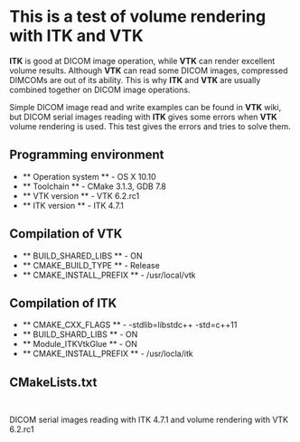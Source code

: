 # This is a test of volume rendering with ITK and VTK

**ITK** is good at DICOM image operation, while **VTK** can render excellent volume results. Although **VTK** can read some DICOM images, compressed DIMCOMs are out of its ability. This is why **ITK** and **VTK** are usually combined together on DICOM image operations.

Simple DICOM image read and write examples can be found in **VTK** wiki, but DICOM serial images reading with **ITK** gives some errors when **VTK** volume rendering is used. This test gives the errors and tries to solve them.

## Programming environment

- ** Operation system ** - OS X 10.10
- ** Toolchain ** - CMake 3.1.3, GDB 7.8
- ** VTK version ** - VTK 6.2.rc1
- ** ITK version ** - ITK 4.7.1

## Compilation of VTK
- ** BUILD_SHARED_LIBS ** - ON
- ** CMAKE_BUILD_TYPE ** - Release
- ** CMAKE_INSTALL_PREFIX ** - /usr/local/vtk

## Compilation of ITK
- ** CMAKE_CXX_FLAGS ** - -stdlib=libstdc++ -std=c++11
- ** BUILD_SHARD_LIBS ** - ON
- ** Module_ITKVtkGlue ** - ON
- ** CMAKE_INSTALL_PREFIX ** - /usr/locla/itk

## CMakeLists.txt
```


```



DICOM serial images reading with ITK 4.7.1 and volume rendering with VTK 6.2.rc1